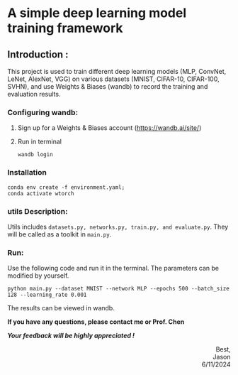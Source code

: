 # A simple deep learning model training framework

## Introduction :

This project is used to train different deep learning models (MLP, ConvNet, LeNet, AlexNet, VGG) on various datasets (MNIST, CIFAR-10, CIFAR-100, SVHN), and use Weights & Biases (wandb) to record the training and evaluation results.



### Configuring wandb:

1. Sign up for a Weights & Biases account (https://wandb.ai/site/)

2. Run in terminal

   ```
   wandb login
   ```



### Installation 

```
conda env create -f environment.yaml;
conda activate wtorch
```



### utils Description:

Utils includes `datasets.py, networks.py, train.py, and evaluate.py`. They will be called as a toolkit in `main.py`.



### Run:

Use the following code and run it in the terminal. The parameters can be modified by yourself.

```
python main.py --dataset MNIST --network MLP --epochs 500 --batch_size 128 --learning_rate 0.001
```

The results can be viewed in wandb.



**If you have any questions, please contact me or Prof. Chen**

***Your feedback will be highly appreciated !*** 



<p align='right'> Best,<br>
    Jason<br>
    6/11/2024
</p>

